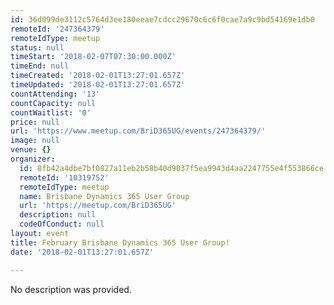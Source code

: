 ```yaml
---
id: 36d099de3112c5764d3ee180eeae7cdcc29670c6c6f0cae7a9c9bd54169e1db0
remoteId: '247364379'
remoteIdType: meetup
status: null
timeStart: '2018-02-07T07:30:00.000Z'
timeEnd: null
timeCreated: '2018-02-01T13:27:01.657Z'
timeUpdated: '2018-02-01T13:27:01.657Z'
countAttending: '13'
countCapacity: null
countWaitlist: '0'
price: null
url: 'https://www.meetup.com/BriD365UG/events/247364379/'
image: null
venue: {}
organizer:
  id: 8fb42a4dbe7bf0827a11eb2b58b40d9037f5ea9943d4aa2247755e4f553866ce
  remoteId: '10319752'
  remoteIdType: meetup
  name: Brisbane Dynamics 365 User Group
  url: 'https://meetup.com/BriD365UG'
  description: null
  codeOfConduct: null
layout: event
title: February Brisbane Dynamics 365 User Group!
date: '2018-02-01T13:27:01.657Z'

---
```

No description was provided.
